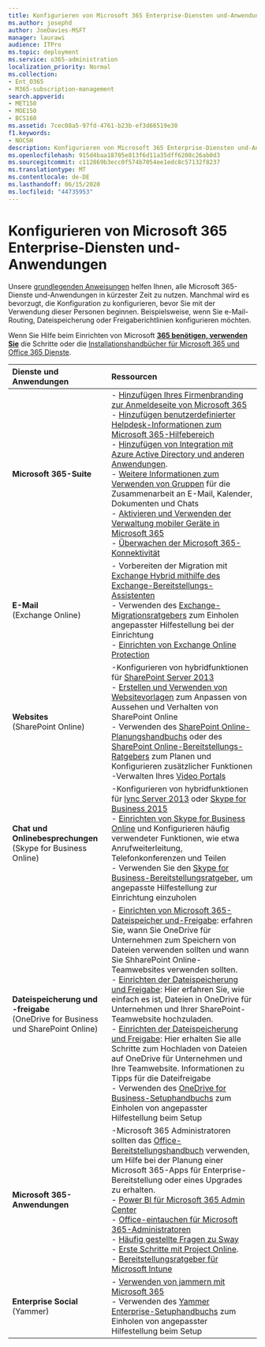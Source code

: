 ```yaml
---
title: Konfigurieren von Microsoft 365 Enterprise-Diensten und-Anwendungen
ms.author: josephd
author: JoeDavies-MSFT
manager: laurawi
audience: ITPro
ms.topic: deployment
ms.service: o365-administration
localization_priority: Normal
ms.collection:
- Ent_O365
- M365-subscription-management
search.appverid:
- MET150
- MOE150
- BCS160
ms.assetid: 7cec08a5-97fd-4761-b23b-ef3d66519e30
f1.keywords:
- NOCSH
description: Konfigurieren von Microsoft 365 Enterprise-Diensten und-Anwendungen
ms.openlocfilehash: 915d4baa18705e813f6d11a35dff6208c26ab0d3
ms.sourcegitcommit: c112869b3ecc0f574b7054ee1edc8c57132f8237
ms.translationtype: MT
ms.contentlocale: de-DE
ms.lasthandoff: 06/15/2020
ms.locfileid: "44735953"
---
```

# <a name="configure-microsoft-365-enterprise-services-and-applications"></a>Konfigurieren von Microsoft 365 Enterprise-Diensten und-Anwendungen

Unsere [grundlegenden Anweisungen](https://docs.microsoft.com/microsoft-365/admin/setup/setup) helfen Ihnen, alle Microsoft 365-Dienste und-Anwendungen in kürzester Zeit zu nutzen. Manchmal wird es bevorzugt, die Konfiguration zu konfigurieren, bevor Sie mit der Verwendung dieser Personen beginnen. Beispielsweise, wenn Sie e-Mail-Routing, Dateispeicherung oder Freigaberichtlinien konfigurieren möchten. 
  
Wenn Sie Hilfe beim Einrichten von Microsoft **[365 benötigen, verwenden Sie](https://www.microsoft.com/fasttrack/microsoft-365)** die Schritte oder die [Installationshandbücher für Microsoft 365 und Office 365 Dienste](setup-guides-for-office-365.md).
  
|**Dienste und Anwendungen**|**Ressourcen**|
|:-----|:-----|
|**Microsoft 365-Suite** |- [Hinzufügen Ihres Firmenbranding zur Anmeldeseite von Microsoft 365](https://support.office.com/article/Add-your-company-branding-to-Office-365-Sign-In-Page-a1229cdb-ce19-4da5-90c7-2b9b146aef0a) <br> - [Hinzufügen benutzerdefinierter Helpdesk-Informationen zum Microsoft 365-Hilfebereich](https://support.office.com/article/Add-customized-help-desk-info-to-the-Office-365-help-pane-9dd9b104-68f7-4d49-9a30-82561c7d79a3) <br> - [Hinzufügen von Integration mit Azure Active Directory und anderen Anwendungen](https://support.office.com/article/Integrated-Apps-and-Azure-AD-for-Office-365-administrators-cb2250e3-451e-416f-bf4e-363549652c2a).  <br> - [Weitere Informationen zum Verwenden von Gruppen](https://support.office.com/Article/Learn-more-about-groups-b565caa1-5c40-40ef-9915-60fdb2d97fa2) für die Zusammenarbeit an E-Mail, Kalender, Dokumenten und Chats <br> - [Aktivieren und Verwenden der Verwaltung mobiler Geräte in Microsoft 365](https://support.office.microsoft.com/article/Manage-mobile-devices-in-Office-365-dd892318-bc44-4eb1-af00-9db5430be3cd) <br> - [Überwachen der Microsoft 365-Konnektivität](monitor-connectivity.md) |
|**E-Mail** <br> (Exchange Online) | - Vorbereiten der Migration mit [Exchange Hybrid mithilfe des Exchange-Bereitstellungs-Assistenten](https://technet.microsoft.com/exdeploy2013)  <br> - Verwenden des [Exchange-Migrationsratgebers](https://aka.ms/office365setup) zum Einholen angepasster Hilfestellung bei der Einrichtung  <br> - [Einrichten von Exchange Online Protection](https://technet.microsoft.com/library/jj723153%28v=exchg.150%29.aspx) |
|**Websites** <br> (SharePoint Online) | -Konfigurieren von hybridfunktionen für [SharePoint Server 2013](https://technet.microsoft.com/library/jj838715)<br> - [Erstellen und Verwenden von Websitevorlagen](https://support.office.com/article/Create-and-use-site-templates-60371B0F-00E0-4C49-A844-34759EBDD989) zum Anpassen von Aussehen und Verhalten von SharePoint Online <br> - Verwenden des [SharePoint Online-Planungshandbuchs](https://support.office.com/article/SharePoint-Online-Planning-Guide-for-Office-365-for-business-d5089cdf-3fd2-4230-acbd-20ecda2f9bb8) oder des [SharePoint Online-Bereitstellungs-Ratgebers](https://aka.ms/spoguidance) zum Planen und Konfigurieren zusätzlicher Funktionen <br> -Verwalten Ihres [Video Portals](https://support.office.com/article/Manage-your-Office-365-Video-portal-c059465b-eba9-44e1-b8c7-8ff7793ff5da) |
|**Chat und Onlinebesprechungen** <br> (Skype for Business Online) | -Konfigurieren von hybridfunktionen für [lync Server 2013](https://technet.microsoft.com/library/jj204805) oder [Skype for Business 2015](https://technet.microsoft.com/library/jj205403)<br> - [Einrichten von Skype for Business Online](https://support.office.com/article/Set-up-Skype-for-Business-Online-40296968-e779-4259-980b-c2de1c044c6e) und Konfigurieren häufig verwendeter Funktionen, wie etwa Anrufweiterleitung, Telefonkonferenzen und Teilen  <br> - Verwenden Sie den [Skype for Business-Bereitstellungsratgeber](https://aka.ms/skypeguidance), um angepasste Hilfestellung zur Einrichtung einzuholen |
| **Dateispeicherung und -freigabe** <br> (OneDrive for Business und SharePoint Online) | - [Einrichten von Microsoft 365-Dateispeicher und-Freigabe](https://support.office.com/article/7aa9cdc8-2245-4218-81ee-86fa7c35f1de#BKMK_WhatDif): erfahren Sie, wann Sie OneDrive für Unternehmen zum Speichern von Dateien verwenden sollten und wann Sie ShharePoint Online-Teamwebsites verwenden sollten. <br> - [Einrichten der Dateispeicherung und Freigabe](https://support.office.com/article/7aa9cdc8-2245-4218-81ee-86fa7c35f1de#BKMK_MoveDocsVideo): Hier erfahren Sie, wie einfach es ist, Dateien in OneDrive für Unternehmen und Ihrer SharePoint-Teamwebsite hochzuladen. <br> - [Einrichten der Dateispeicherung und Freigabe](https://support.office.com/article/7aa9cdc8-2245-4218-81ee-86fa7c35f1de#BKMK_Store): Hier erhalten Sie alle Schritte zum Hochladen von Dateien auf OneDrive für Unternehmen und Ihre Teamwebsite. Informationen zu Tipps für die Dateifreigabe <br> - Verwenden des [OneDrive for Business-Setuphandbuchs](https://aka.ms/OD4Bguidance) zum Einholen von angepasster Hilfestellung beim Setup |
|**Microsoft 365-Anwendungen** | -Microsoft 365 Administratoren sollten das [Office-Bereitstellungshandbuch](https://docs.microsoft.com/deployoffice) verwenden, um Hilfe bei der Planung einer Microsoft 365-Apps für Enterprise-Bereitstellung oder eines Upgrades zu erhalten.  <br> - [Power BI für Microsoft 365 Admin Center](https://support.office.com/article/Power-BI-for-Office-365-Admin-Center-Help-5e391ecb-500c-47a3-bd0f-a6173b541044) <br> - [Office-eintauchen für Microsoft 365-Administratoren](https://support.office.com/article/Office-Delve-for-Office-365-admins-54f87a42-15a4-44b4-9df0-d36287d9531b) <br> - [Häufig gestellte Fragen zu Sway](https://support.office.com/article/446380fa-25bf-47b2-996c-e12cb2f9d075) <br> - [Erste Schritte mit Project Online](https://support.office.com/article/Get-started-with-Project-Online-e3e5f64f-ada5-4f9d-a578-130b2d4e5f11).  <br> - [Bereitstellungsratgeber für Microsoft Intune](https://aka.ms/intuneguidance) |
|**Enterprise Social** <br> (Yammer) | - [Verwenden von jammern mit Microsoft 365](https://support.office.com/article/Plan-for-Yammer-integration-with-Office-365-4086681f-6de1-4d39-aa72-752b2af1cbd7)  <br> - Verwenden des [Yammer Enterprise-Setuphandbuchs](https://aka.ms/yammerdeploy) zum Einholen von angepasster Hilfestellung beim Setup |
